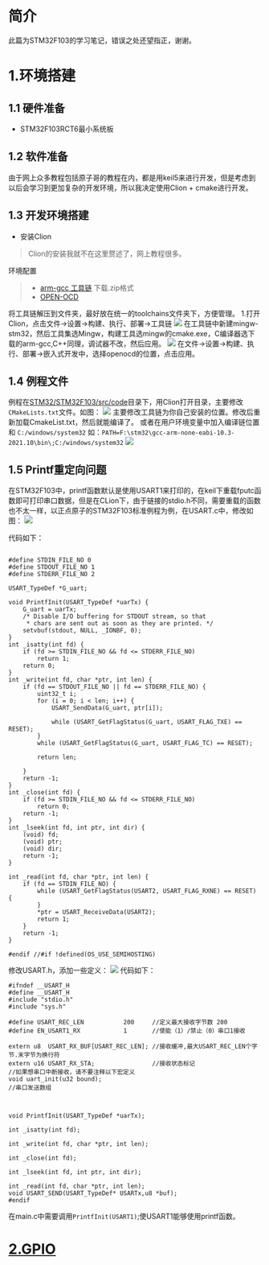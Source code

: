 # 简介

此篇为STM32F103的学习笔记，错误之处还望指正，谢谢。


# 1.环境搭建
## 1.1 硬件准备

- STM32F103RCT6最小系统板

## 1.2 软件准备
由于网上众多教程包括原子哥的教程在内，都是用keil5来进行开发，但是考虑到以后会学习到更加复杂的开发环境，所以我决定使用Clion + cmake进行开发。
## 1.3 开发环境搭建

- 安装Clion

> Clion的安装我就不在这里赘述了，网上教程很多。

环境配置
> - [arm-gcc 工具链](https://developer.arm.com/downloads/-/gnu-rm) 下载.zip格式
> - [OPEN-OCD](https://gnutoolchains.com/arm-eabi/openocd/)

将工具链解压到文件夹，最好放在统一的toolchains文件夹下，方便管理。
1.打开Clion，点击文件->设置->构建、执行、部署->工具链
![](./src/img/1.png)
在工具链中新建mingw-stm32，然后工具集选Mingw，构建工具选mingw的cmake.exe，C编译器选下载的arm-gcc,C++同理，调试器不改，然后应用。
![](./src/img/2.png)
在文件->设置->构建、执行、部署->嵌入式开发中，选择openocd的位置，点击应用。

## 1.4 例程文件
例程在[STM32/STM32F103/src/code](./src/code/temp)目录下，用Clion打开目录，主要修改`CMakeLists.txt`文件。如图：
![](./src/img/3.png)
主要修改工具链为你自己安装的位置。修改后重新加载CmakeList.txt，然后就能编译了。
或者在用户环境变量中加入编译链位置和 ```C:/windows/system32```
如：```PATH=F:\stm32\gcc-arm-none-eabi-10.3-2021.10\bin\;C:/windows/system32```
![](./src/img/6.png)

## 1.5 Printf重定向问题

在STM32F103中，printf函数默认是使用USART1来打印的，在keil下重载fputc函数即可打印串口数据，但是在CLion下，由于链接的stdio.h不同，需要重载的函数也不太一样，以正点原子的STM32F103标准例程为例，在USART.c中，修改如图：
![](../STM32F103/src/img/4.png)

代码如下：
``` #if !defined(OS_USE_SEMIHOSTING)

#define STDIN_FILE_NO 0
#define STDOUT_FILE_NO 1
#define STDERR_FILE_NO 2

USART_TypeDef *G_uart;

void PrintfInit(USART_TypeDef *uarTx) {
    G_uart = uarTx;
    /* Disable I/O buffering for STDOUT stream, so that
     * chars are sent out as soon as they are printed. */
    setvbuf(stdout, NULL, _IONBF, 0);
}
int _isatty(int fd) {
    if (fd >= STDIN_FILE_NO && fd <= STDERR_FILE_NO)
        return 1;
    return 0;
}
int _write(int fd, char *ptr, int len) {
    if (fd == STDOUT_FILE_NO || fd == STDERR_FILE_NO) {
        uint32_t i;
        for (i = 0; i < len; i++) {
            USART_SendData(G_uart, ptr[i]);

            while (USART_GetFlagStatus(G_uart, USART_FLAG_TXE) == RESET);
        }
        while (USART_GetFlagStatus(G_uart, USART_FLAG_TC) == RESET);

        return len;

    }
    return -1;
}
int _close(int fd) {
    if (fd >= STDIN_FILE_NO && fd <= STDERR_FILE_NO)
        return 0;
    return -1;
}
int _lseek(int fd, int ptr, int dir) {
    (void) fd;
    (void) ptr;
    (void) dir;
    return -1;
}

int _read(int fd, char *ptr, int len) {
    if (fd == STDIN_FILE_NO) {
        while (USART_GetFlagStatus(USART2, USART_FLAG_RXNE) == RESET) {
        }
        *ptr = USART_ReceiveData(USART2);
        return 1;
    }
    return -1;
}

#endif //#if !defined(OS_USE_SEMIHOSTING)
```
修改USART.h，添加一些定义：
![](../STM32F103/src/img/5.png)
代码如下：
``` 
#ifndef __USART_H
#define __USART_H
#include "stdio.h"	
#include "sys.h" 

#define USART_REC_LEN  			200  	//定义最大接收字节数 200
#define EN_USART1_RX 			1		//使能（1）/禁止（0）串口1接收
	  	
extern u8  USART_RX_BUF[USART_REC_LEN]; //接收缓冲,最大USART_REC_LEN个字节.末字节为换行符 
extern u16 USART_RX_STA;         		//接收状态标记	
//如果想串口中断接收，请不要注释以下宏定义
void uart_init(u32 bound);
//串口发送数组



void PrintfInit(USART_TypeDef *uarTx);

int _isatty(int fd);

int _write(int fd, char *ptr, int len);

int _close(int fd);

int _lseek(int fd, int ptr, int dir);

int _read(int fd, char *ptr, int len);
void USART_SEND(USART_TypeDef* USARTx,u8 *buf);
#endif
```
在main.c中需要调用```PrintfInit(USART1)```;使USART1能够使用printf函数。

# [2.GPIO]()
